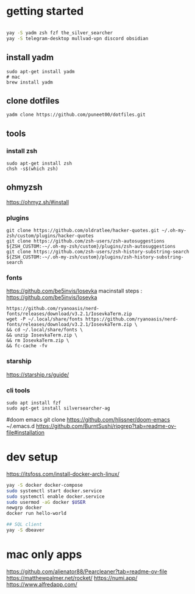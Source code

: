 # getting started
```sh

yay -S yadm zsh fzf the_silver_searcher 
yay -S telegram-desktop mullvad-vpn discord obsidian
```

## install yadm
```
sudo apt-get install yadm
# mac
brew install yadm
```

## clone dotfiles
```
yadm clone https://github.com/puneet00/dotfiles.git
```

## tools
### install zsh
```
sudo apt-get install zsh
chsh -s$(which zsh)

```

## ohmyzsh
https://ohmyz.sh/#install


### plugins
```
git clone https://github.com/oldratlee/hacker-quotes.git ~/.oh-my-zsh/custom/plugins/hacker-quotes
git clone https://github.com/zsh-users/zsh-autosuggestions ${ZSH_CUSTOM:-~/.oh-my-zsh/custom}/plugins/zsh-autosuggestions 
git clone https://github.com/zsh-users/zsh-history-substring-search ${ZSH_CUSTOM:-~/.oh-my-zsh/custom}/plugins/zsh-history-substring-search 
```

### fonts
https://github.com/be5invis/Iosevka
macinstall steps : https://github.com/be5invis/Iosevka
```
https://github.com/ryanoasis/nerd-fonts/releases/download/v3.2.1/IosevkaTerm.zip
wget -P ~/.local/share/fonts https://github.com/ryanoasis/nerd-fonts/releases/download/v3.2.1/IosevkaTerm.zip \
&& cd ~/.local/share/fonts \
&& unzip IosevkaTerm.zip \
&& rm IosevkaTerm.zip \
&& fc-cache -fv
```

### starship
https://starship.rs/guide/

### cli tools
```
sudo apt install fzf
sudo apt-get install silversearcher-ag
```

#doom emacs
git clone https://github.com/hlissner/doom-emacs ~/.emacs.d
https://github.com/BurntSushi/ripgrep?tab=readme-ov-file#installation

# dev setup
https://itsfoss.com/install-docker-arch-linux/
```sh
yay -S docker docker-compose
sudo systemctl start docker.service
sudo systemctl enable docker.service
sudo usermod -aG docker $USER
newgrp docker
docker run hello-world

## SQL client
yay -S dbeaver

```



# mac only apps
https://github.com/alienator88/Pearcleaner?tab=readme-ov-file
https://matthewpalmer.net/rocket/
https://numi.app/
https://www.alfredapp.com/



